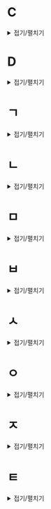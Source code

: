 # C
<details markdown="1">
<summary>접기/펼치기</summary>

- [c++ stl 자료구조](https://github.com/LEE026/algorithm-and-data-structure/tree/main/c%2B%2B_stl_data_structure)
  - [vector](https://github.com/LEE026/algorithm-and-data-structure/blob/main/c%2B%2B_stl_data_structure/vector.md)
  - list
  - set, unordered_set
  - map, unordered_map
  - [string](https://github.com/LEE026/algorithm-and-data-structure/blob/main/c%2B%2B_stl_data_structure/string.md)
  - queue
  - stack
  - priority_queue
  - deque
  - bitset
  - tuple
  
  
</details>

# D
<details markdown="1">
<summary>접기/펼치기</summary>

- DP
  - 0/1 배낭문제
  - LIS(가장 긴 증가하는 부분 수열)
  
  </details>
  

# ㄱ
<details markdown="1">
<summary>접기/펼치기</summary>

- 그래프
  - 그래프 순회
    - bfs
    - dfs
  - 최단거리 알고리즘
    - 다익스트라
    - 벨만포드
    - SPFA
    - 플로이드-워셜
  - 최소신장트리
  - 유니온 파인드
  - 크루스칼 알고리즘
  - 프림 알고리즘
  - 오일러 경로,회로
  - 해밀턴 경로,회로
  - 위상정렬

- 그리디
  - 스윕 라인
  
  </details>
  
# ㄴ
<details markdown="1">
<summary>접기/펼치기</summary>

- 누적합

</details>

# ㅁ
<details markdown="1">
<summary>접기/펼치기</summary>

- 문자열
  - kmp
  - LCS(가장 긴 증가하는 부분 문자열)
  
  </details>
  
# ㅂ
<details markdown="1">
<summary>접기/펼치기</summary>

- 백트래킹
- 분할정복
- 브루트 포스

</details>


# ㅅ
<details markdown="1">
<summary>접기/펼치기</summary>

- 세그먼트 트리
- 수학
  - 정수론
  - 유클리드 호제법
  - 중국인의 나머지 정리
  - 뫼비우스 반전공식
  - 고속 푸리에 변환
  - CCW
  
  </details>
  

# ㅇ
<details markdown="1">
<summary>접기/펼치기</summary>

- 이진 탐색
  - c++ stl
    - lower_bound
    - upper_bound
    - binary_search
  - 매개변수 탐색
  
  </details>
  
  
# ㅈ
<details markdown="1">
<summary>접기/펼치기</summary>

- 재귀
- 정렬
  - 선택 정렬
  - 삽입정렬
  - 버블 정렬
  - 힙정렬
  - 합병 정렬
  - 퀵정렬
  - 기수정렬
  - c++ stl
    - sort
    
    </details>
    

# ㅌ
<details markdown="1">
<summary>접기/펼치기</summary>

- 트리
  - 트리 dp

</details>






